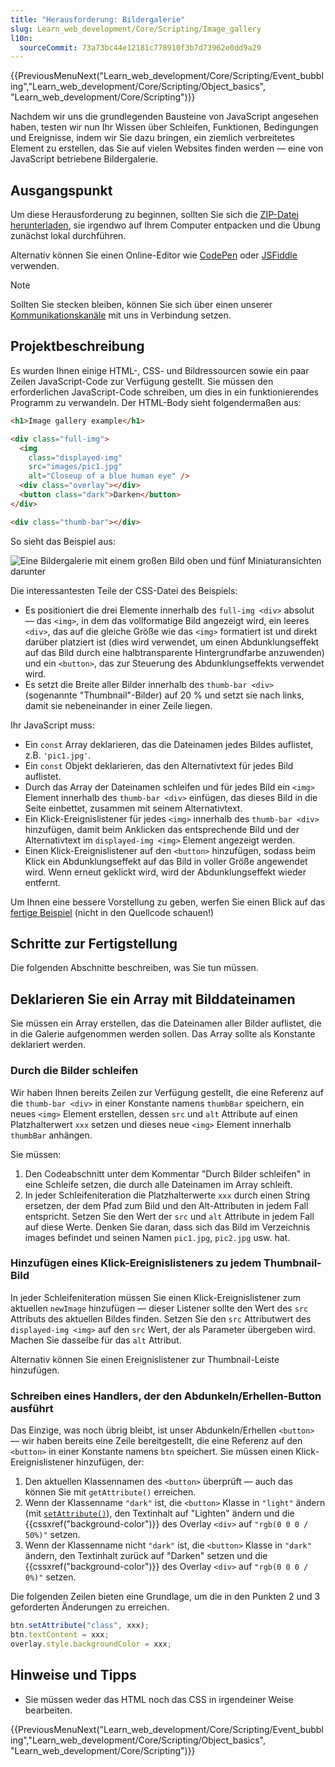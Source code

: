 ```yaml
---
title: "Herausforderung: Bildergalerie"
slug: Learn_web_development/Core/Scripting/Image_gallery
l10n:
  sourceCommit: 73a73bc44e12181c778910f3b7d73962e0dd9a29
---
```


{{PreviousMenuNext("Learn_web_development/Core/Scripting/Event_bubbling","Learn_web_development/Core/Scripting/Object_basics", "Learn_web_development/Core/Scripting")}}

Nachdem wir uns die grundlegenden Bausteine von JavaScript angesehen haben, testen wir nun Ihr Wissen über Schleifen, Funktionen, Bedingungen und Ereignisse, indem wir Sie dazu bringen, ein ziemlich verbreitetes Element zu erstellen, das Sie auf vielen Websites finden werden — eine von JavaScript betriebene Bildergalerie.

## Ausgangspunkt

Um diese Herausforderung zu beginnen, sollten Sie sich die [ZIP-Datei herunterladen](https://raw.githubusercontent.com/mdn/learning-area/main/javascript/building-blocks/gallery/gallery-start.zip), sie irgendwo auf Ihrem Computer entpacken und die Übung zunächst lokal durchführen.

Alternativ können Sie einen Online-Editor wie [CodePen](https://codepen.io/) oder [JSFiddle](https://jsfiddle.net/) verwenden.

> [!NOTE]
> Sollten Sie stecken bleiben, können Sie sich über einen unserer [Kommunikationskanäle](/de/docs/MDN/Community/Communication_channels) mit uns in Verbindung setzen.

## Projektbeschreibung

Es wurden Ihnen einige HTML-, CSS- und Bildressourcen sowie ein paar Zeilen JavaScript-Code zur Verfügung gestellt. Sie müssen den erforderlichen JavaScript-Code schreiben, um dies in ein funktionierendes Programm zu verwandeln. Der HTML-Body sieht folgendermaßen aus:

```html
<h1>Image gallery example</h1>

<div class="full-img">
  <img
    class="displayed-img"
    src="images/pic1.jpg"
    alt="Closeup of a blue human eye" />
  <div class="overlay"></div>
  <button class="dark">Darken</button>
</div>

<div class="thumb-bar"></div>
```

So sieht das Beispiel aus:

![Eine Bildergalerie mit einem großen Bild oben und fünf Miniaturansichten darunter](gallery.png)

Die interessantesten Teile der CSS-Datei des Beispiels:

- Es positioniert die drei Elemente innerhalb des `full-img <div>` absolut — das `<img>`, in dem das vollformatige Bild angezeigt wird, ein leeres `<div>`, das auf die gleiche Größe wie das `<img>` formatiert ist und direkt darüber platziert ist (dies wird verwendet, um einen Abdunklungseffekt auf das Bild durch eine halbtransparente Hintergrundfarbe anzuwenden) und ein `<button>`, das zur Steuerung des Abdunklungseffekts verwendet wird.
- Es setzt die Breite aller Bilder innerhalb des `thumb-bar <div>` (sogenannte "Thumbnail"-Bilder) auf 20 % und setzt sie nach links, damit sie nebeneinander in einer Zeile liegen.

Ihr JavaScript muss:

- Ein `const` Array deklarieren, das die Dateinamen jedes Bildes auflistet, z.B. `'pic1.jpg'`.
- Ein `const` Objekt deklarieren, das den Alternativtext für jedes Bild auflistet.
- Durch das Array der Dateinamen schleifen und für jedes Bild ein `<img>` Element innerhalb des `thumb-bar <div>` einfügen, das dieses Bild in die Seite einbettet, zusammen mit seinem Alternativtext.
- Ein Klick-Ereignislistener für jedes `<img>` innerhalb des `thumb-bar <div>` hinzufügen, damit beim Anklicken das entsprechende Bild und der Alternativtext im `displayed-img <img>` Element angezeigt werden.
- Einen Klick-Ereignislistener auf den `<button>` hinzufügen, sodass beim Klick ein Abdunklungseffekt auf das Bild in voller Größe angewendet wird. Wenn erneut geklickt wird, wird der Abdunklungseffekt wieder entfernt.

Um Ihnen eine bessere Vorstellung zu geben, werfen Sie einen Blick auf das [fertige Beispiel](https://mdn.github.io/learning-area/javascript/building-blocks/gallery/) (nicht in den Quellcode schauen!)

## Schritte zur Fertigstellung

Die folgenden Abschnitte beschreiben, was Sie tun müssen.

## Deklarieren Sie ein Array mit Bilddateinamen

Sie müssen ein Array erstellen, das die Dateinamen aller Bilder auflistet, die in die Galerie aufgenommen werden sollen. Das Array sollte als Konstante deklariert werden.

### Durch die Bilder schleifen

Wir haben Ihnen bereits Zeilen zur Verfügung gestellt, die eine Referenz auf die `thumb-bar <div>` in einer Konstante namens `thumbBar` speichern, ein neues `<img>` Element erstellen, dessen `src` und `alt` Attribute auf einen Platzhalterwert `xxx` setzen und dieses neue `<img>` Element innerhalb `thumbBar` anhängen.

Sie müssen:

1. Den Codeabschnitt unter dem Kommentar "Durch Bilder schleifen" in eine Schleife setzen, die durch alle Dateinamen im Array schleift.
2. In jeder Schleifeniteration die Platzhalterwerte `xxx` durch einen String ersetzen, der dem Pfad zum Bild und den Alt-Attributen in jedem Fall entspricht. Setzen Sie den Wert der `src` und `alt` Attribute in jedem Fall auf diese Werte. Denken Sie daran, dass sich das Bild im Verzeichnis images befindet und seinen Namen `pic1.jpg`, `pic2.jpg` usw. hat.

### Hinzufügen eines Klick-Ereignislisteners zu jedem Thumbnail-Bild

In jeder Schleifeniteration müssen Sie einen Klick-Ereignislistener zum aktuellen `newImage` hinzufügen — dieser Listener sollte den Wert des `src` Attributs des aktuellen Bildes finden. Setzen Sie den `src` Attributwert des `displayed-img <img>` auf den `src` Wert, der als Parameter übergeben wird. Machen Sie dasselbe für das `alt` Attribut.

Alternativ können Sie einen Ereignislistener zur Thumbnail-Leiste hinzufügen.

### Schreiben eines Handlers, der den Abdunkeln/Erhellen-Button ausführt

Das Einzige, was noch übrig bleibt, ist unser Abdunkeln/Erhellen `<button>` — wir haben bereits eine Zeile bereitgestellt, die eine Referenz auf den `<button>` in einer Konstante namens `btn` speichert. Sie müssen einen Klick-Ereignislistener hinzufügen, der:

1. Den aktuellen Klassennamen des `<button>` überprüft — auch das können Sie mit `getAttribute()` erreichen.
2. Wenn der Klassenname `"dark"` ist, die `<button>` Klasse in `"light"` ändern (mit [`setAttribute()`](/de/docs/Web/API/Element/setAttribute)), den Textinhalt auf "Lighten" ändern und die {{cssxref("background-color")}} des Overlay `<div>` auf `"rgb(0 0 0 / 50%)"` setzen.
3. Wenn der Klassenname nicht `"dark"` ist, die `<button>` Klasse in `"dark"` ändern, den Textinhalt zurück auf "Darken" setzen und die {{cssxref("background-color")}} des Overlay `<div>` auf `"rgb(0 0 0 / 0%)"` setzen.

Die folgenden Zeilen bieten eine Grundlage, um die in den Punkten 2 und 3 geforderten Änderungen zu erreichen.

```js
btn.setAttribute("class", xxx);
btn.textContent = xxx;
overlay.style.backgroundColor = xxx;
```

## Hinweise und Tipps

- Sie müssen weder das HTML noch das CSS in irgendeiner Weise bearbeiten.

{{PreviousMenuNext("Learn_web_development/Core/Scripting/Event_bubbling","Learn_web_development/Core/Scripting/Object_basics", "Learn_web_development/Core/Scripting")}}
